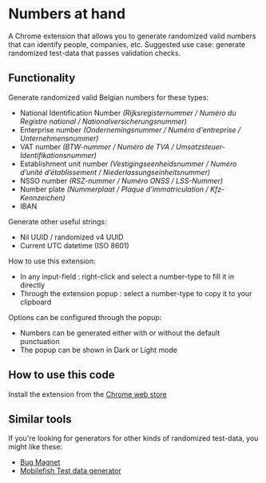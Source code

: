 # Numbers at hand
A Chrome extension that allows you to generate randomized valid numbers that can identify people, companies, etc.
Suggested use case: generate randomized test-data that passes validation checks.

## Functionality
Generate randomized valid Belgian numbers for these types:
* National Identification Number _(Rijksregisternummer / Numéro du Registre national / Nationalversicherungsnummer)_
* Enterprise number _(Ondernemingsnummer / Numéro d'entreprise / Unternehmensnummer)_
* VAT number _(BTW-nummer / Numéro de TVA / Umsatzsteuer-Identifikationsnummer)_
* Establishment unit number _(Vestigingseenheidsnummer / Numéro d’unité d’établissement / Niederlassungseinheitsnummer)_
* NSSO number _(RSZ-nummer / Numéro ONSS / LSS-Nummer)_
* Number plate _(Nummerplaat / Plaque d'immatriculation / Kfz-Kennzeichen)_
* IBAN

Generate other useful strings:
* Nil UUID / randomized v4 UUID
* Current UTC datetime (ISO 8601)


How to use this extension:
* In any input-field : right-click and select a number-type to fill it in directly
* Through the extension popup : select a number-type to copy it to your clipboard

Options can be configured through the popup:
* Numbers can be generated either with or without the default punctuation
* The popup can be shown in Dark or Light mode


## How to use this code

Install the extension from the [Chrome web store](https://chrome.google.com/webstore/detail/numbers-at-hand/jncgcehddiijpaiopleohniplpafmmio)


## Similar tools

If you're looking for generators for other kinds of randomized test-data, you might like these:
* [Bug Magnet](https://bugmagnet.org/)
* [Mobilefish Test data generator](https://www.mobilefish.com/services/random_test_data_generator/random_test_data_generator.php)
